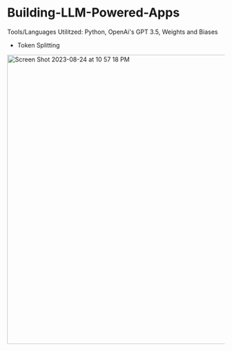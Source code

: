 # Building-LLM-Powered-Apps

Tools/Languages Utilitzed: Python, OpenAi's GPT 3.5, Weights and Biases

- Token Splitting

<img width="671" alt="Screen Shot 2023-08-24 at 10 57 18 PM" src="https://github.com/johannssh/Building-LLM-Powered-Apps/assets/11149699/55dc283c-f027-425a-982f-4b5eb3459919">
